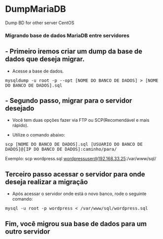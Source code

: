 # DumpMariaDB
Dump BD for other server CentOS

<h3>Migrando base de dados MariaDB entre servidores<h3>


<h2>- Primeiro iremos criar um dump da base de dados que deseja migrar.</h2>

- Acesse a base de dados.

<kbd>mysqldump -u root -p --opt [NOME DO BANCO DE DADOS] > [NOME DO BANCO DE DADOS].sql </kbd>

<h2>- Segundo passo, migrar para o servidor desejado</h2>

- Você tem duas opções fazer via FTP ou SCP(Recomendável e mais rápido).

- Utilize o comando abaixo:

<kbd> scp [NOME DO BANCO DE DADOS].sql [USUARIO DO BANCO DE DADOS]@[IP DO BANCO DE DADOS]:caminho/para/ </kbd>

Exemplo: scp wordpress.sql wordpressuser@192.168.33.25:/var/www/sql/

<h2>Terceiro passo acessar o servidor para onde deseja realizar a migração</h2>

- Após acessar o servidor onde está o novo banco, rode o seguinte comando:

<kbd>mysql -u root -p wordpress < /var/www/sql/wordpress.sql </kbd>

<h2> Fim, você migrou sua base de dados para um outro servidor <h2>
